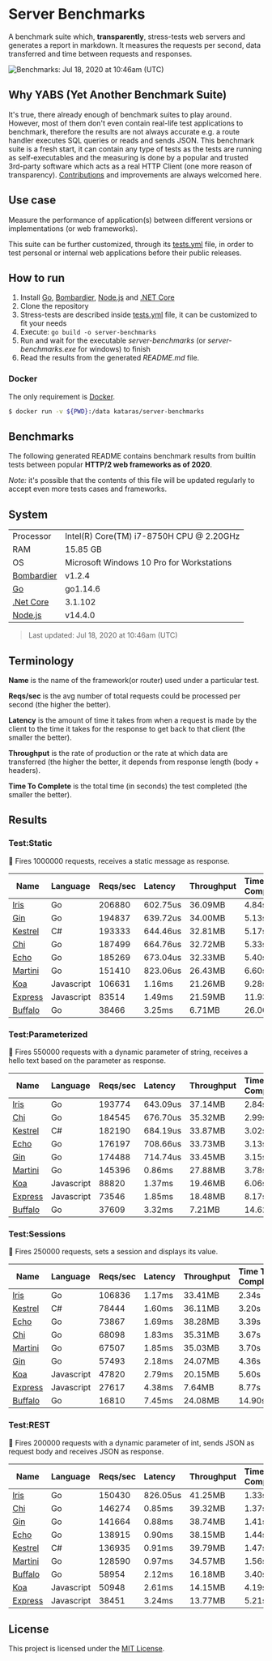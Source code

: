 # Server Benchmarks

A benchmark suite which, **transparently**, stress-tests web servers and generates a report in markdown. It measures the requests per second, data transferred and time between requests and responses.

![Benchmarks: Jul 18, 2020 at 10:46am (UTC)](https://iris-go.com/images/benchmarks.svg)

## Why YABS (Yet Another Benchmark Suite)

It's true, there already enough of benchmark suites to play around. However, most of them don't even contain real-life test applications to benchmark, therefore the results are not always accurate e.g. a route handler executes SQL queries or reads and sends JSON. This benchmark suite is a fresh start, it can contain any type of tests as the tests are running as self-executables and the measuring is done by a popular and trusted 3rd-party software which acts as a real HTTP Client (one more reason of transparency). [Contributions](CONTRIBUTING.md) and improvements are always welcomed here.

## Use case

Measure the performance of application(s) between different versions or implementations (or web frameworks).

This suite can be further customized, through its [tests.yml](tests.yml) file, in order to test personal or internal web applications before their public releases.

## How to run

1. Install [Go](https://golang.org/dl), [Bombardier](https://github.com/codesenberg/bombardier/releases/tag/v1.2.4), [Node.js](https://nodejs.org/en/download/current/) and [.NET Core](https://dotnet.microsoft.com/download)
2. Clone the repository
3. Stress-tests are described inside [tests.yml](tests.yml) file, it can be customized to fit your needs
4. Execute: `go build -o server-benchmarks`
5. Run and wait for the executable _server-benchmarks_ (or _server-benchmarks.exe_ for windows) to finish
6. Read the results from the generated _README.md_ file.

### Docker

The only requirement is [Docker](https://docs.docker.com/).

```sh
$ docker run -v ${PWD}:/data kataras/server-benchmarks
```

## Benchmarks

The following generated README contains benchmark results from builtin tests between popular **HTTP/2 web frameworks as of 2020**.

_Note:_ it's possible that the contents of this file will be updated regularly to accept even more tests cases and frameworks.

## System

|    |    |
|----|:---|
| Processor | Intel(R) Core(TM) i7-8750H CPU @ 2.20GHz |
| RAM | 15.85 GB |
| OS | Microsoft Windows 10 Pro for Workstations |
| [Bombardier](https://github.com/codesenberg/bombardier) | v1.2.4 |
| [Go](https://golang.org) | go1.14.6 |
| [.Net Core](https://dotnet.microsoft.com/) | 3.1.102 |
| [Node.js](https://nodejs.org/) | v14.4.0 |

> Last updated: Jul 18, 2020 at 10:46am (UTC)

## Terminology

**Name** is the name of the framework(or router) used under a particular test.

**Reqs/sec** is the avg number of total requests could be processed per second (the higher the better).

**Latency** is the amount of time it takes from when a request is made by the client to the time it takes for the response to get back to that client (the smaller the better).

**Throughput** is the rate of production or the rate at which data are transferred (the higher the better, it depends from response length (body + headers).

**Time To Complete** is the total time (in seconds) the test completed (the smaller the better).

## Results

### Test:Static

📖 Fires 1000000 requests, receives a static message as response.

| Name | Language | Reqs/sec | Latency | Throughput | Time To Complete |
|------|:---------|:---------|:--------|:-----------|:-----------------|
| [Iris](https://github.com/kataras/iris) | Go |206880 |602.75us |36.09MB |4.84s |
| [Gin](https://github.com/gin-gonic/gin) | Go |194837 |639.72us |34.00MB |5.13s |
| [Kestrel](https://github.com/dotnet/aspnetcore) | C# |193333 |644.46us |32.81MB |5.17s |
| [Chi](https://github.com/pressly/chi) | Go |187499 |664.76us |32.72MB |5.33s |
| [Echo](https://github.com/labstack/echo) | Go |185269 |673.04us |32.33MB |5.40s |
| [Martini](https://github.com/go-martini/martini) | Go |151410 |823.06us |26.43MB |6.60s |
| [Koa](https://github.com/koajs/koa) | Javascript |106631 |1.16ms |21.26MB |9.28s |
| [Express](https://github.com/expressjs/express) | Javascript |83514 |1.49ms |21.59MB |11.93s |
| [Buffalo](https://github.com/gobuffalo/buffalo) | Go |38466 |3.25ms |6.71MB |26.00s |

### Test:Parameterized

📖 Fires 550000 requests with a dynamic parameter of string, receives a hello text based on the parameter as response.

| Name | Language | Reqs/sec | Latency | Throughput | Time To Complete |
|------|:---------|:---------|:--------|:-----------|:-----------------|
| [Iris](https://github.com/kataras/iris) | Go |193774 |643.09us |37.14MB |2.84s |
| [Chi](https://github.com/pressly/chi) | Go |184545 |676.70us |35.32MB |2.99s |
| [Kestrel](https://github.com/dotnet/aspnetcore) | C# |182190 |684.19us |33.87MB |3.02s |
| [Echo](https://github.com/labstack/echo) | Go |176197 |708.66us |33.73MB |3.13s |
| [Gin](https://github.com/gin-gonic/gin) | Go |174488 |714.74us |33.45MB |3.15s |
| [Martini](https://github.com/go-martini/martini) | Go |145396 |0.86ms |27.88MB |3.78s |
| [Koa](https://github.com/koajs/koa) | Javascript |88820 |1.37ms |19.46MB |6.06s |
| [Express](https://github.com/expressjs/express) | Javascript |73546 |1.85ms |18.48MB |8.17s |
| [Buffalo](https://github.com/gobuffalo/buffalo) | Go |37609 |3.32ms |7.21MB |14.62s |

### Test:Sessions

📖 Fires 250000 requests, sets a session and displays its value.

| Name | Language | Reqs/sec | Latency | Throughput | Time To Complete |
|------|:---------|:---------|:--------|:-----------|:-----------------|
| [Iris](https://github.com/kataras/iris) | Go |106836 |1.17ms |33.41MB |2.34s |
| [Kestrel](https://github.com/dotnet/aspnetcore) | C# |78444 |1.60ms |36.11MB |3.20s |
| [Echo](https://github.com/labstack/echo) | Go |73867 |1.69ms |38.28MB |3.39s |
| [Chi](https://github.com/pressly/chi) | Go |68098 |1.83ms |35.31MB |3.67s |
| [Martini](https://github.com/go-martini/martini) | Go |67507 |1.85ms |35.03MB |3.70s |
| [Gin](https://github.com/gin-gonic/gin) | Go |57493 |2.18ms |24.07MB |4.36s |
| [Koa](https://github.com/koajs/koa) | Javascript |47820 |2.79ms |20.15MB |5.60s |
| [Express](https://github.com/expressjs/express) | Javascript |27617 |4.38ms |7.64MB |8.77s |
| [Buffalo](https://github.com/gobuffalo/buffalo) | Go |16810 |7.45ms |24.08MB |14.90s |

### Test:REST

📖 Fires 200000 requests with a dynamic parameter of int, sends JSON as request body and receives JSON as response.

| Name | Language | Reqs/sec | Latency | Throughput | Time To Complete |
|------|:---------|:---------|:--------|:-----------|:-----------------|
| [Iris](https://github.com/kataras/iris) | Go |150430 |826.05us |41.25MB |1.33s |
| [Chi](https://github.com/pressly/chi) | Go |146274 |0.85ms |39.32MB |1.37s |
| [Gin](https://github.com/gin-gonic/gin) | Go |141664 |0.88ms |38.74MB |1.41s |
| [Echo](https://github.com/labstack/echo) | Go |138915 |0.90ms |38.15MB |1.44s |
| [Kestrel](https://github.com/dotnet/aspnetcore) | C# |136935 |0.91ms |39.79MB |1.47s |
| [Martini](https://github.com/go-martini/martini) | Go |128590 |0.97ms |34.57MB |1.56s |
| [Buffalo](https://github.com/gobuffalo/buffalo) | Go |58954 |2.12ms |16.18MB |3.40s |
| [Koa](https://github.com/koajs/koa) | Javascript |50948 |2.61ms |14.15MB |4.19s |
| [Express](https://github.com/expressjs/express) | Javascript |38451 |3.24ms |13.77MB |5.21s |


## License

This project is licensed under the [MIT License](LICENSE).
